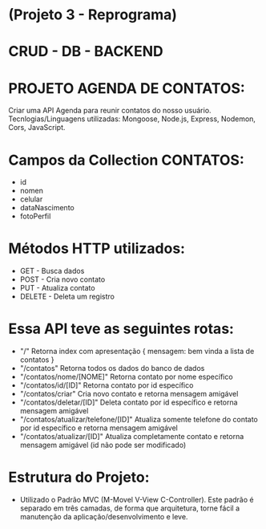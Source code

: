 # (Projeto 3 - Reprograma)
# CRUD - DB - BACKEND 

# PROJETO AGENDA DE CONTATOS:
Criar uma API Agenda para reunir contatos do nosso usuário.
Tecnlogias/Linguagens utilizadas: Mongoose, Node.js, Express, Nodemon, Cors, JavaScript.

# Campos da Collection CONTATOS:
- id
- nomen
- celular
- dataNascimento
- fotoPerfil

# Métodos HTTP utilizados:
- GET    - Busca dados
- POST   - Cria novo contato
- PUT    - Atualiza contato
- DELETE - Deleta um registro

# Essa API teve as seguintes rotas:
- "/" Retorna index com apresentação { mensagem: bem vinda a lista de contatos }
- "/contatos" Retorna todos os dados do banco de dados
- "/contatos/nome/[NOME]" Retorna contato por nome específico
- "/contatos/id/[ID]" Retorna contato por id específico
- "/contatos/criar" Cria novo contato e retorna mensagem amigável
- "/contatos/deletar/[ID]" Deleta contato por id específico e retorna mensagem amigável
- "/contatos/atualizar/telefone/[ID]" Atualiza somente telefone do contato por id específico e retorna mensagem amigável
- "/contatos/atualizar/[ID]" Atualiza completamente contato e retorna mensagem amigável (id não pode ser modificado)

# Estrutura do Projeto:
- Utilizado o Padrão MVC (M-Movel V-View C-Controller). Este padrão é separado em três camadas, de forma que arquitetura, torne fácil a manutenção da aplicação/desenvolvimento e leve.